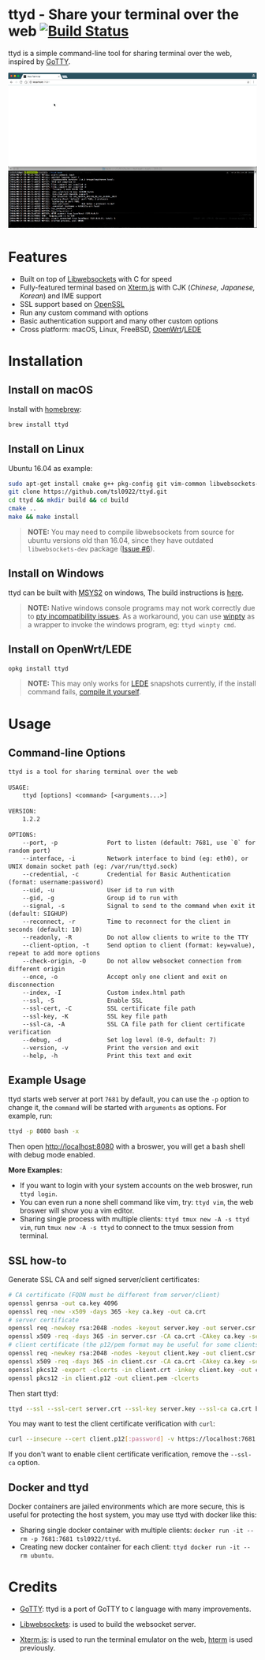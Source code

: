 # ttyd - Share your terminal over the web [![Build Status](https://travis-ci.org/tsl0922/ttyd.svg?branch=master)](https://travis-ci.org/tsl0922/ttyd)

ttyd is a simple command-line tool for sharing terminal over the web, inspired by [GoTTY][1].

![screenshot](screenshot.gif)

# Features

- Built on top of [Libwebsockets][2] with C for speed
- Fully-featured terminal based on [Xterm.js][3] with CJK (*Chinese, Japanese, Korean*) and IME support
- SSL support based on [OpenSSL][4]
- Run any custom command with options
- Basic authentication support and many other custom options
- Cross platform: macOS, Linux, FreeBSD, [OpenWrt][5]/[LEDE][6]

# Installation

## Install on macOS

Install with [homebrew][7]:

```bash
brew install ttyd
```

## Install on Linux

Ubuntu 16.04 as example:

```bash
sudo apt-get install cmake g++ pkg-config git vim-common libwebsockets-dev libjson-c-dev libssl-dev
git clone https://github.com/tsl0922/ttyd.git
cd ttyd && mkdir build && cd build
cmake ..
make && make install
```

> **NOTE:** You may need to compile libwebsockets from source for ubuntu versions old than 16.04, since they have outdated `libwebsockets-dev` package ([Issue #6][9]).

## Install on Windows

ttyd can be built with [MSYS2][10] on windows, The build instructions is [here][13].

> **NOTE:** Native windows console programs may not work correctly due to [pty incompatibility issues][11].
 As a workaround, you can use [winpty][12] as a wrapper to invoke the windows program, eg: `ttyd winpty cmd`.

## Install on OpenWrt/LEDE

```bash
opkg install ttyd
```

> **NOTE:** This may only works for [LEDE][6] snapshots currently, if the install command fails, [compile it yourself][14].

# Usage

## Command-line Options

```
ttyd is a tool for sharing terminal over the web

USAGE:
    ttyd [options] <command> [<arguments...>]

VERSION:
    1.2.2

OPTIONS:
    --port, -p              Port to listen (default: 7681, use `0` for random port)
    --interface, -i         Network interface to bind (eg: eth0), or UNIX domain socket path (eg: /var/run/ttyd.sock)
    --credential, -c        Credential for Basic Authentication (format: username:password)
    --uid, -u               User id to run with
    --gid, -g               Group id to run with
    --signal, -s            Signal to send to the command when exit it (default: SIGHUP)
    --reconnect, -r         Time to reconnect for the client in seconds (default: 10)
    --readonly, -R          Do not allow clients to write to the TTY
    --client-option, -t     Send option to client (format: key=value), repeat to add more options
    --check-origin, -O      Do not allow websocket connection from different origin
    --once, -o              Accept only one client and exit on disconnection
    --index, -I             Custom index.html path
    --ssl, -S               Enable SSL
    --ssl-cert, -C          SSL certificate file path
    --ssl-key, -K           SSL key file path
    --ssl-ca, -A            SSL CA file path for client certificate verification
    --debug, -d             Set log level (0-9, default: 7)
    --version, -v           Print the version and exit
    --help, -h              Print this text and exit
```

## Example Usage

ttyd starts web server at port `7681` by default, you can use the `-p` option to change it, the `command` will be started with `arguments` as options. For example, run:

```bash
ttyd -p 8080 bash -x
```
Then open <http://localhost:8080> with a broswer, you will get a bash shell with debug mode enabled.

**More Examples:**

- If you want to login with your system accounts on the web broswer, run `ttyd login`.
- You can even run a none shell command like vim, try: `ttyd vim`, the web broswer will show you a vim editor.
- Sharing single process with multiple clients: `ttyd tmux new -A -s ttyd vim`, run `tmux new -A -s ttyd` to connect to the tmux session from terminal.

## SSL how-to

Generate SSL CA and self signed server/client certificates:

```bash
# CA certificate (FQDN must be different from server/client)
openssl genrsa -out ca.key 4096
openssl req -new -x509 -days 365 -key ca.key -out ca.crt
# server certificate
openssl req -newkey rsa:2048 -nodes -keyout server.key -out server.csr
openssl x509 -req -days 365 -in server.csr -CA ca.crt -CAkey ca.key -set_serial 01 -out server.crt
# client certificate (the p12/pem format may be useful for some clients)
openssl req -newkey rsa:2048 -nodes -keyout client.key -out client.csr
openssl x509 -req -days 365 -in client.csr -CA ca.crt -CAkey ca.key -set_serial 02 -out client.crt
openssl pkcs12 -export -clcerts -in client.crt -inkey client.key -out client.p12
openssl pkcs12 -in client.p12 -out client.pem -clcerts
```

Then start ttyd:

```bash
ttyd --ssl --ssl-cert server.crt --ssl-key server.key --ssl-ca ca.crt bash
```
You may want to test the client certificate verification with `curl`:

```bash
curl --insecure --cert client.p12[:password] -v https://localhost:7681
```

If you don't want to enable client certificate verification, remove the `--ssl-ca` option.

## Docker and ttyd

Docker containers are jailed environments which are more secure, this is useful for protecting the host system, you may use ttyd with docker like this:

- Sharing single docker container with multiple clients: `docker run -it --rm -p 7681:7681 tsl0922/ttyd`.
- Creating new docker container for each client: `ttyd docker run -it --rm ubuntu`.

# Credits

- [GoTTY][1]: ttyd is a port of GoTTY to `C` language with many improvements.
- [Libwebsockets][2]: is used to build the websocket server.
- [Xterm.js][3]: is used to run the terminal emulator on the web, [hterm][8] is used previously.

  [1]: https://github.com/yudai/gotty
  [2]: https://libwebsockets.org
  [3]: https://github.com/sourcelair/xterm.js
  [4]: https://www.openssl.org
  [5]: https://openwrt.org
  [6]: https://www.lede-project.org
  [7]: http://brew.sh
  [8]: https://chromium.googlesource.com/apps/libapps/+/HEAD/hterm
  [9]: https://github.com/tsl0922/ttyd/issues/6
  [10]: http://msys2.github.io
  [11]: https://github.com/mintty/mintty/blob/master/wiki/Tips.md#inputoutput-interaction-with-alien-programs
  [12]: https://github.com/rprichard/winpty
  [13]: https://github.com/tsl0922/ttyd/tree/master/msys2
  [14]: https://github.com/tsl0922/ttyd/tree/master/openwrt
